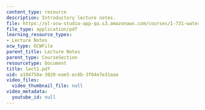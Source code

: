 ```yaml
---
content_type: resource
description: Introductory lecture notes.
file: https://ol-ocw-studio-app-qa.s3.amazonaws.com/courses/1-731-water-resource-systems-fall-2006/a104758a3020eae5ec6b3f64e7e31aaa_lect1.pdf
file_type: application/pdf
learning_resource_types:
- Lecture Notes
ocw_type: OCWFile
parent_title: Lecture Notes
parent_type: CourseSection
resourcetype: Document
title: lect1.pdf
uid: a104758a-3020-eae5-ec6b-3f64e7e31aaa
video_files:
  video_thumbnail_file: null
video_metadata:
  youtube_id: null
---
```

